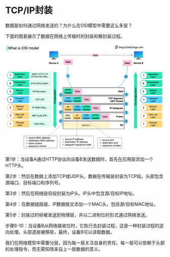 # TCP/IP封装


数据是如何通过网络发送的？为什么在OSI模型中需要这么多层？

下面的图表展示了数据在网络上传输时的封装和解封装过程。

<p> <img src="../images/osi model.jpeg" /> </p>

第1步：当设备A通过HTTP协议向设备B发送数据时，首先在应用层添加一个HTTP头。

第2步：然后在数据上添加TCP或UDP头。数据在传输层封装为TCP段。头部包含源端口、目标端口和序列号。

第3步：然后在网络层将段封装为IP头。IP头中包含源/目标IP地址。

第4步：在数据链路层，IP数据报文添加一个MAC头，包括源/目标MAC地址。

第5步：封装过的帧被发送到物理层，并以二进制位的形式通过网络发送。

步骤6-10：当设备B从网络接收位时，它执行去封装过程，这是一种封装过程的逆向处理。头部逐层被移除，最终，设备B可以读取数据。

我们在网络模型中需要分层，因为每一层关注自身的责任。每一层可以依赖于头部的处理指令，而无需知晓来自上一层数据的意义。